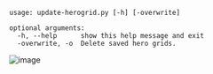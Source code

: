 ```
usage: update-herogrid.py [-h] [-overwrite]      

optional arguments:
  -h, --help      show this help message and exit
  -overwrite, -o  Delete saved hero grids.    
```

![image](https://user-images.githubusercontent.com/6697473/94127428-890c9a80-fe1e-11ea-95d5-cd81430b26c0.png)
